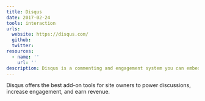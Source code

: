 ```yaml
---
title: Disqus
date: 2017-02-24
tools: interaction
urls:
  website: https://disqus.com/
  github:
  twitter:
resources:
  - name: ''
    url: ''
description: Disqus is a commenting and engagement system you can embed on your website.
---
```

Disqus offers the best add-on tools for site owners to power discussions, increase engagement, and earn revenue.
